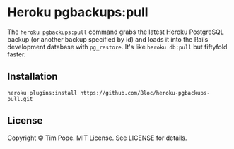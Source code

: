 # Heroku pgbackups:pull

The `heroku pgbackups:pull` command grabs the latest Heroku PostgreSQL backup
(or another backup specified by id) and loads it into the Rails development
database with `pg_restore`.  It's like `heroku db:pull` but fiftyfold faster.

## Installation

    heroku plugins:install https://github.com/Bloc/heroku-pgbackups-pull.git

## License

Copyright © Tim Pope.  MIT License.  See LICENSE for details.
